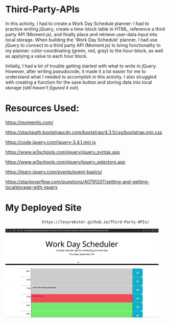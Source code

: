 
# Third-Party-APIs

In this activity, I had to create a Work Day Schedule planner: I had to practice writing jQuery, create a time-block table in HTML, reference a third party API (Moment.js), and finally place and retrieve user-data input into local storage. When building the 'Work Day Schedule' planner, I had use jQuery to connect to a third party API (Moment.js) to bring functionality to my planner: color-coordinating (green, red, grey) to the hour-block, as well as applying a value to each hour block.



Initially, I had a lot of trouble getting started with what to write in jQuery. However, after writing pseudocode, it made it a lot easier for me to understand what I needed to accomplish in this activity. I also struggled with creating a function for the save button and storing data into local storage (*still haven't figured it out*). 


# Resources Used:
https://momentjs.com/


https://stackpath.bootstrapcdn.com/bootstrap/4.3.1/css/bootstrap.min.css


https://code.jquery.com/jquery-3.4.1.min.js




https://www.w3schools.com/jquery/jquery_syntax.asp


https://www.w3schools.com/jquery/jquery_selectors.asp


https://learn.jquery.com/events/event-basics/



https://stackoverflow.com/questions/40791207/setting-and-getting-localstorage-with-jquery

# My Deployed Site 



                    https://lexyrebster.github.io/Third-Party-APIs/



![](05-third-party-apis-homework-demo.gif)


